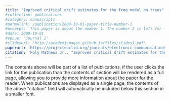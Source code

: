 ```yaml
---
title: "Improved critical drift estimates for the frog model on trees"
#collection: publications
#category: manuscripts
#permalink: /publication/2009-10-01-paper-title-number-1
#excerpt: 'This paper is about the number 1. The number 2 is left for future work.'
#date: 2009-10-01
#venue: 'Journal 1'
#slidesurl: 'http://academicpages.github.io/files/slides1.pdf'
paperurl: 'https://projecteuclid.org/journals/electronic-communications-in-probability/volume-29/issue-none/Improved-critical-drift-estimates-for-the-frog-model-on-trees/10.1214/24-ECP606.full?tab=ArticleLink'
citation: 'Poly Mathews Jr.. "Improved critical drift estimates for the frog model on trees." Electron. Commun. Probab. 29 1 - 14, 2024. https://doi.org/10.1214/24-ECP606'
---
```


The contents above will be part of a list of publications, if the user clicks the link for the publication than the contents of section will be rendered as a full page, allowing you to provide more information about the paper for the reader. When publications are displayed as a single page, the contents of the above "citation" field will automatically be included below this section in a smaller font.
